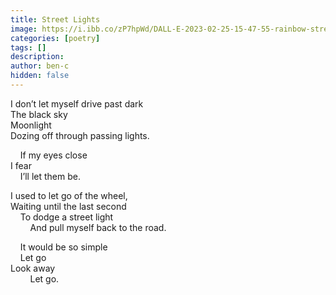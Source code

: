 ```yaml
---
title: Street Lights
image: https://i.ibb.co/zP7hpWd/DALL-E-2023-02-25-15-47-55-rainbow-streetlights-at-night-Watercolor.png
categories: [poetry]
tags: []
description: 
author: ben-c
hidden: false
---
```


I don’t let myself drive past dark  
The black sky  
Moonlight  
Dozing off through passing lights.

&nbsp;&nbsp;&nbsp;&nbsp;If my eyes close  
I fear  
&nbsp;&nbsp;&nbsp;&nbsp;I’ll let them be.

I used to let go of the wheel,  
Waiting until the last second  
&nbsp;&nbsp;&nbsp;&nbsp;To dodge a street light  
&nbsp;&nbsp;&nbsp;&nbsp;&nbsp;&nbsp;&nbsp;&nbsp;And pull myself back to the road.

&nbsp;&nbsp;&nbsp;&nbsp;It would be so simple  
&nbsp;&nbsp;&nbsp;&nbsp;Let go  
Look away  
&nbsp;&nbsp;&nbsp;&nbsp;&nbsp;&nbsp;&nbsp;&nbsp;Let go.
